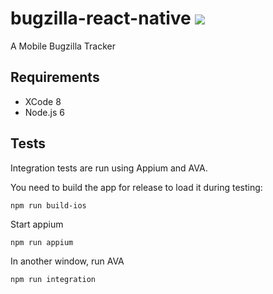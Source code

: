 # bugzilla-react-native [![](https://travis-ci.org/johannhof/bugzilla-react-native.svg?branch=master)](https://travis-ci.org/johannhof/bugzilla-react-native)
A Mobile Bugzilla Tracker

## Requirements

- XCode 8
- Node.js 6

## Tests

Integration tests are run using Appium and AVA.

You need to build the app for release to load it during testing:

```
npm run build-ios
```

Start appium

```
npm run appium
```

In another window, run AVA

```
npm run integration
```

